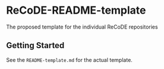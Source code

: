 # ReCoDE-README-template
The proposed template for the individual ReCoDE repositories 

## Getting Started

See the `README-template.md` for the actual template.
